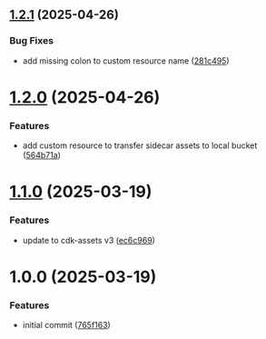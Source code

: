 ## [1.2.1](https://github.com/soliantconsulting/sidecar-deploy-utils/compare/v1.2.0...v1.2.1) (2025-04-26)


### Bug Fixes

* add missing colon to custom resource name ([281c495](https://github.com/soliantconsulting/sidecar-deploy-utils/commit/281c49556f3286075fc263af6220786a9d9c9757))

# [1.2.0](https://github.com/soliantconsulting/sidecar-deploy-utils/compare/v1.1.0...v1.2.0) (2025-04-26)


### Features

* add custom resource to transfer sidecar assets to local bucket ([564b71a](https://github.com/soliantconsulting/sidecar-deploy-utils/commit/564b71a5ba19d4ffae689feb33680f9296a91e78))

# [1.1.0](https://github.com/soliantconsulting/sidecar-deploy-utils/compare/v1.0.0...v1.1.0) (2025-03-19)


### Features

* update to cdk-assets v3 ([ec6c969](https://github.com/soliantconsulting/sidecar-deploy-utils/commit/ec6c9696a5d88bbff6f9aec01ff65772b314aae6))

# 1.0.0 (2025-03-19)


### Features

* initial commit ([765f163](https://github.com/soliantconsulting/sidecar-deploy-utils/commit/765f1636210ca874bdab37c80f43ef65cfe66f5f))
